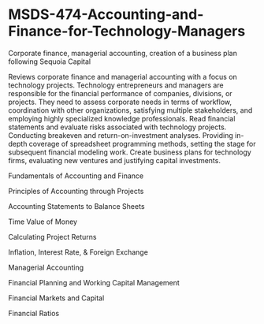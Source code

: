 # MSDS-474-Accounting-and-Finance-for-Technology-Managers
Corporate finance, managerial accounting, creation of a business plan following Sequoia Capital


Reviews corporate finance and managerial accounting with a focus on technology projects.
Technology entrepreneurs and managers are responsible for the financial performance of companies, divisions, or projects.
They need to assess corporate needs in terms of workflow, coordination with other organizations, satisfying multiple stakeholders, 
and employing highly specialized knowledge professionals. Read financial statements and evaluate risks associated with technology projects.
Conducting breakeven and return-on-investment analyses. Providing in-depth coverage of spreadsheet programming methods, setting the stage for subsequent financial modeling work.
Create business plans for technology firms, evaluating new ventures and justifying capital investments.

Fundamentals of Accounting and Finance


Principles of Accounting through Projects


Accounting Statements to Balance Sheets


Time Value of Money


Calculating Project Returns


Inflation, Interest Rate, & Foreign Exchange


Managerial Accounting


Financial Planning and Working Capital Management


Financial Markets and Capital


Financial Ratios
